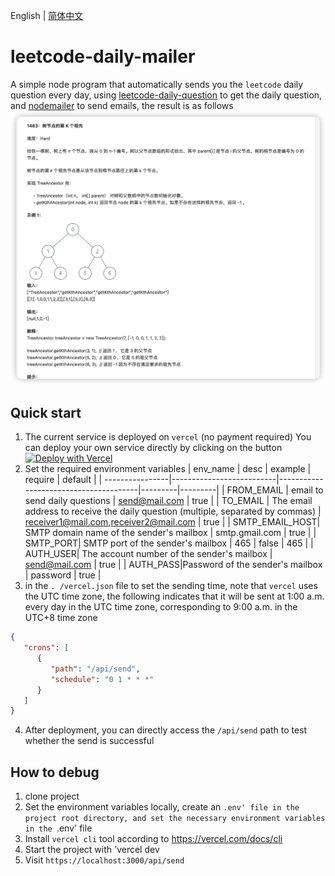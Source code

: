 English | [简体中文](./README_ZH.md)
# leetcode-daily-mailer
A simple node program that automatically sends you the `leetcode` daily question every day, using [leetcode-daily-question](https://github.com/ruleeeer/leetcode-daily-question) to get the daily question, and [ nodemailer](https://www.npmjs.com/package/nodemailer) to send emails, the result is as follows
![img.png](picture/2023-06-12_20.18.06.png)
## Quick start
1. The current service is deployed on `vercel` (no payment required)
   You can deploy your own service directly by clicking on the button [![Deploy with Vercel](https://vercel.com/button)](https://vercel.com/new/clone?repository-url=https://github.com/ruleeeer/leetcode-daily-mailer&env=FROM_EMAIL&env=TO_EMAIL&env=SMTP_EMAIL_HOST&env=SMTP_PORT&env=AUTH_USER&env=AUTH_PASS&project-name=leetcode-daily-mailer&repository-name=leetcode-daily-mailer)
2. Set the required environment variables
   | env_name | desc | example | require | default |
   | ----------------|--------------------------|---------------------------------------|---------|---------|
   | FROM_EMAIL | email to send daily questions | send@mail.com | true |
   | TO_EMAIL | The email address to receive the daily question (multiple, separated by commas) | receiver1@mail.com,receiver2@mail.com | true |
   | SMTP_EMAIL_HOST| SMTP domain name of the sender's mailbox | smtp.gmail.com | true |
   | SMTP_PORT| SMTP port of the sender's mailbox | 465 | false | 465 |
   | AUTH_USER| The account number of the sender's mailbox | send@mail.com | true |
   | AUTH_PASS|Password of the sender's mailbox | password | true |
3. in the `. /vercel.json` file to set the sending time, note that `vercel` uses the UTC time zone, the following indicates that it will be sent at 1:00 a.m. every day in the UTC time zone, corresponding to 9:00 a.m. in the UTC+8 time zone
```json
{
   "crons": [
      {
         "path": "/api/send",
         "schedule": "0 1 * * *"
      }
   ]
}
```
4. After deployment, you can directly access the `/api/send` path to test whether the send is successful
## How to debug
1. clone project
2. Set the environment variables locally, create an `.env' file in the project root directory, and set the necessary environment variables in the `.env' file
3. Install `vercel cli` tool according to https://vercel.com/docs/cli
4. Start the project with 'vercel dev
5. Visit `https://localhost:3000/api/send`